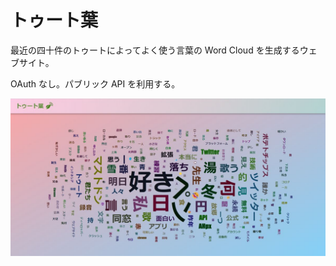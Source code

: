 # トゥート葉

最近の四十件のトゥートによってよく使う言葉の Word Cloud を生成するウェブサイト。

OAuth なし。パブリック API を利用する。

![Preview](public/card.jpg)